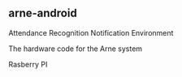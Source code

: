 ## arne-android

Attendance Recognition Notification Environment

The hardware code for the Arne system

Rasberry PI